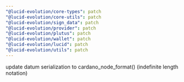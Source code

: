 ```yaml
---
"@lucid-evolution/core-types": patch
"@lucid-evolution/core-utils": patch
"@lucid-evolution/sign_data": patch
"@lucid-evolution/provider": patch
"@lucid-evolution/plutus": patch
"@lucid-evolution/wallet": patch
"@lucid-evolution/lucid": patch
"@lucid-evolution/utils": patch
---
```


update datum serialization to cardano_node_format() (indefinite length notation)
